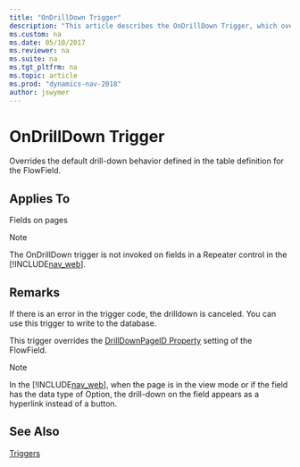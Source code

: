 ```yaml
---
title: "OnDrillDown Trigger"
description: "This article describes the OnDrillDown Trigger, which overrides the default drill-down behavior defined in the table definition for the FlowField."
ms.custom: na
ms.date: 05/10/2017
ms.reviewer: na
ms.suite: na
ms.tgt_pltfrm: na
ms.topic: article
ms.prod: "dynamics-nav-2018"
author: jswymer
---
```

# OnDrillDown Trigger
Overrides the default drill-down behavior defined in the table definition for the FlowField.  
  
## Applies To  
 Fields on pages  
  
> [!NOTE]  
>  The OnDrillDown trigger is not invoked on fields in a Repeater control in the [!INCLUDE[nav_web](includes/nav_web_md.md)].  
  
## Remarks  
 If there is an error in the trigger code, the drilldown is canceled. You can use this trigger to write to the database.  
  
 This trigger overrides the [DrillDownPageID Property](DrillDownPageID-Property.md) setting of the FlowField.  

> [!NOTE]
> In the [!INCLUDE[nav_web](includes/nav_web_md.md)], when the page is in the view mode or if the field has the data type of Option, the drill-down on the field appears as a hyperlink instead of a button. 
  
  
## See Also  
 [Triggers](Triggers.md)